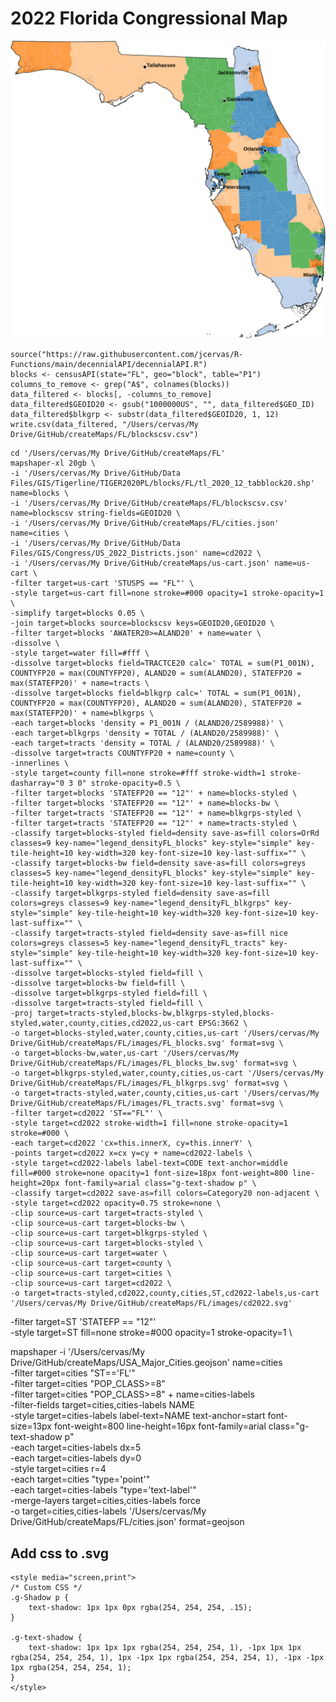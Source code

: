 
# 2022 Florida Congressional Map
![](images/cd2022.svg)


```{r}
source("https://raw.githubusercontent.com/jcervas/R-Functions/main/decennialAPI/decennialAPI.R")
blocks <- censusAPI(state="FL", geo="block", table="P1")
columns_to_remove <- grep("A$", colnames(blocks))
data_filtered <- blocks[, -columns_to_remove]
data_filtered$GEOID20 <- gsub("1000000US", "", data_filtered$GEO_ID)
data_filtered$blkgrp <- substr(data_filtered$GEOID20, 1, 12)
write.csv(data_filtered, "/Users/cervas/My Drive/GitHub/createMaps/FL/blockscsv.csv")
```



```
cd '/Users/cervas/My Drive/GitHub/createMaps/FL'
mapshaper-xl 20gb \
-i '/Users/cervas/My Drive/GitHub/Data Files/GIS/Tigerline/TIGER2020PL/blocks/FL/tl_2020_12_tabblock20.shp' name=blocks \
-i '/Users/cervas/My Drive/GitHub/createMaps/FL/blockscsv.csv' name=blockscsv string-fields=GEOID20 \
-i '/Users/cervas/My Drive/GitHub/createMaps/FL/cities.json' name=cities \
-i '/Users/cervas/My Drive/GitHub/Data Files/GIS/Congress/US_2022_Districts.json' name=cd2022 \
-i '/Users/cervas/My Drive/GitHub/createMaps/us-cart.json' name=us-cart \
-filter target=us-cart 'STUSPS == "FL"' \
-style target=us-cart fill=none stroke=#000 opacity=1 stroke-opacity=1 \
-simplify target=blocks 0.05 \
-join target=blocks source=blockscsv keys=GEOID20,GEOID20 \
-filter target=blocks 'AWATER20>=ALAND20' + name=water \
-dissolve \
-style target=water fill=#fff \
-dissolve target=blocks field=TRACTCE20 calc=' TOTAL = sum(P1_001N), COUNTYFP20 = max(COUNTYFP20), ALAND20 = sum(ALAND20), STATEFP20 = max(STATEFP20)' + name=tracts \
-dissolve target=blocks field=blkgrp calc=' TOTAL = sum(P1_001N), COUNTYFP20 = max(COUNTYFP20), ALAND20 = sum(ALAND20), STATEFP20 = max(STATEFP20)' + name=blkgrps \
-each target=blocks 'density = P1_001N / (ALAND20/2589988)' \
-each target=blkgrps 'density = TOTAL / (ALAND20/2589988)' \
-each target=tracts 'density = TOTAL / (ALAND20/2589988)' \
-dissolve target=tracts COUNTYFP20 + name=county \
-innerlines \
-style target=county fill=none stroke=#fff stroke-width=1 stroke-dasharray="0 3 0" stroke-opacity=0.5 \
-filter target=blocks 'STATEFP20 == "12"' + name=blocks-styled \
-filter target=blocks 'STATEFP20 == "12"' + name=blocks-bw \
-filter target=tracts 'STATEFP20 == "12"' + name=blkgrps-styled \
-filter target=tracts 'STATEFP20 == "12"' + name=tracts-styled \
-classify target=blocks-styled field=density save-as=fill colors=OrRd classes=9 key-name="legend_densityFL_blocks" key-style="simple" key-tile-height=10 key-width=320 key-font-size=10 key-last-suffix="" \
-classify target=blocks-bw field=density save-as=fill colors=greys classes=5 key-name="legend_densityFL_blocks" key-style="simple" key-tile-height=10 key-width=320 key-font-size=10 key-last-suffix="" \
-classify target=blkgrps-styled field=density save-as=fill colors=greys classes=9 key-name="legend_densityFL_blkgrps" key-style="simple" key-tile-height=10 key-width=320 key-font-size=10 key-last-suffix="" \
-classify target=tracts-styled field=density save-as=fill nice colors=greys classes=5 key-name="legend_densityFL_tracts" key-style="simple" key-tile-height=10 key-width=320 key-font-size=10 key-last-suffix="" \
-dissolve target=blocks-styled field=fill \
-dissolve target=blocks-bw field=fill \
-dissolve target=blkgrps-styled field=fill \
-dissolve target=tracts-styled field=fill \
-proj target=tracts-styled,blocks-bw,blkgrps-styled,blocks-styled,water,county,cities,cd2022,us-cart EPSG:3662 \
-o target=blocks-styled,water,county,cities,us-cart '/Users/cervas/My Drive/GitHub/createMaps/FL/images/FL_blocks.svg' format=svg \
-o target=blocks-bw,water,us-cart '/Users/cervas/My Drive/GitHub/createMaps/FL/images/FL_blocks_bw.svg' format=svg \
-o target=blkgrps-styled,water,county,cities,us-cart '/Users/cervas/My Drive/GitHub/createMaps/FL/images/FL_blkgrps.svg' format=svg \
-o target=tracts-styled,water,county,cities,us-cart '/Users/cervas/My Drive/GitHub/createMaps/FL/images/FL_tracts.svg' format=svg \
-filter target=cd2022 'ST=="FL"' \
-style target=cd2022 stroke-width=1 fill=none stroke-opacity=1 stroke=#000 \
-each target=cd2022 'cx=this.innerX, cy=this.innerY' \
-points target=cd2022 x=cx y=cy + name=cd2022-labels \
-style target=cd2022-labels label-text=CODE text-anchor=middle fill=#000 stroke=none opacity=1 font-size=18px font-weight=800 line-height=20px font-family=arial class="g-text-shadow p" \
-classify target=cd2022 save-as=fill colors=Category20 non-adjacent \
-style target=cd2022 opacity=0.75 stroke=none \
-clip source=us-cart target=tracts-styled \
-clip source=us-cart target=blocks-bw \
-clip source=us-cart target=blkgrps-styled \
-clip source=us-cart target=blocks-styled \
-clip source=us-cart target=water \
-clip source=us-cart target=county \
-clip source=us-cart target=cities \
-clip source=us-cart target=cd2022 \
-o target=tracts-styled,cd2022,county,cities,ST,cd2022-labels,us-cart '/Users/cervas/My Drive/GitHub/createMaps/FL/images/cd2022.svg'
```


-filter target=ST 'STATEFP == "12"' \
-style target=ST fill=none stroke=#000 opacity=1 stroke-opacity=1 \

mapshaper -i '/Users/cervas/My Drive/GitHub/createMaps/USA_Major_Cities.geojson' name=cities \
-filter target=cities "ST=='FL'" \
-filter target=cities "POP_CLASS>=8" \
-filter target=cities "POP_CLASS>=8" + name=cities-labels \
-filter-fields target=cities,cities-labels NAME \
-style target=cities-labels label-text=NAME text-anchor=start font-size=13px font-weight=800 line-height=16px font-family=arial class="g-text-shadow p" \
-each target=cities-labels dx=5 \
-each target=cities-labels dy=0 \
-style target=cities r=4 \
-each target=cities "type='point'" \
-each target=cities-labels "type='text-label'" \
-merge-layers target=cities,cities-labels force \
-o target=cities,cities-labels '/Users/cervas/My Drive/GitHub/createMaps/FL/cities.json' format=geojson


## Add css to .svg
```{css}
<style media="screen,print">
/* Custom CSS */
.g-Shadow p {
    text-shadow: 1px 1px 0px rgba(254, 254, 254, .15);
}

.g-text-shadow {
    text-shadow: 1px 1px 1px rgba(254, 254, 254, 1), -1px 1px 1px rgba(254, 254, 254, 1), 1px -1px 1px rgba(254, 254, 254, 1), -1px -1px 1px rgba(254, 254, 254, 1);
}
</style>
```



